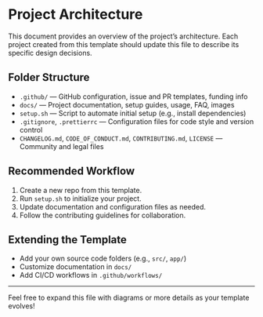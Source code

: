 # Project Architecture

This document provides an overview of the project’s architecture.
Each project created from this template should update this file to describe its specific design decisions.

## Folder Structure

- `.github/` — GitHub configuration, issue and PR templates, funding info
- `docs/` — Project documentation, setup guides, usage, FAQ, images
- `setup.sh` — Script to automate initial setup (e.g., install dependencies)
- `.gitignore`, `.prettierrc` — Configuration files for code style and version control
- `CHANGELOG.md`, `CODE_OF_CONDUCT.md`, `CONTRIBUTING.md`, `LICENSE` — Community and legal files

## Recommended Workflow

1. Create a new repo from this template.
2. Run `setup.sh` to initialize your project.
3. Update documentation and configuration files as needed.
4. Follow the contributing guidelines for collaboration.

## Extending the Template

- Add your own source code folders (e.g., `src/`, `app/`)
- Customize documentation in `docs/`
- Add CI/CD workflows in `.github/workflows/`

---

Feel free to expand this file with diagrams or more details as your template evolves!
